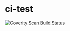 # ci-test

[![Coverity Scan Build Status](https://scan.coverity.com/projects/9388/badge.svg)](https://scan.coverity.com/projects/amihub-ci-test)
